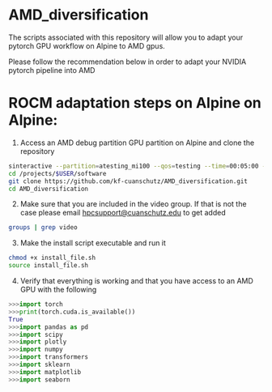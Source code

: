 # AMD_diversification
The scripts associated with this repository will allow you to adapt your pytorch GPU workflow on Alpine to AMD gpus.

Please follow the recommendation below in order to adapt your NVIDIA pytorch pipeline into AMD

ROCM adaptation steps on Alpine on Alpine:
=========================================================

1) Access an AMD debug partition GPU partition on Alpine and clone the repository

```bash
sinteractive --partition=atesting_mi100 --qos=testing --time=00:05:00 --gres=gpu:1 --ntasks=6
cd /projects/$USER/software
git clone https://github.com/kf-cuanschutz/AMD_diversification.git
cd AMD_diversification
```

2) Make sure that you are included in  the video group. If that is not the case please email hpcsupport@cuanschutz.edu to get added

```bash
groups | grep video
```

3) Make the install script executable and run it

```bash
chmod +x install_file.sh
source install_file.sh
```

4) Verify that everything is working and that you have access to an AMD GPU with the following

```python
>>>import torch
>>>print(torch.cuda.is_available())
True
>>>import pandas as pd
>>>import scipy
>>>import plotly
>>>import numpy
>>>import transformers
>>>import sklearn
>>>import matplotlib
>>>import seaborn
```
